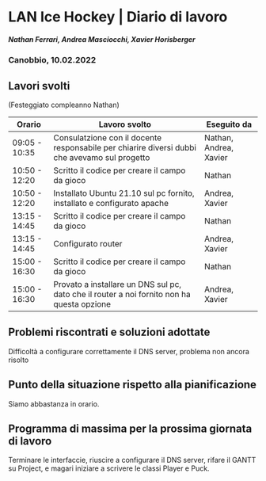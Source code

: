 # LAN Ice Hockey | Diario di lavoro
##### Nathan Ferrari, Andrea Masciocchi, Xavier Horisberger
### Canobbio, 10.02.2022

## Lavori svolti

(Festeggiato compleanno Nathan)

| Orario | Lavoro svolto | Eseguito da |
|-|-|-|
| 09:05 - 10:35 | Consulatzione con il docente responsabile per chiarire diversi dubbi che avevamo sul progetto | Nathan, Andrea, Xavier |
| 10:50 - 12:20 | Scritto il codice per creare il campo da gioco | Nathan |
| 10:50 - 12:20 | Installato Ubuntu 21.10 sul pc fornito, installato e configurato apache | Andrea, Xavier |
| 13:15 - 14:45 | Scritto il codice per creare il campo da gioco | Nathan |
| 13:15 - 14:45 | Configurato router | Andrea, Xavier |
| 15:00 - 16:30 | Scritto il codice per creare il campo da gioco | Nathan |
| 15:00 - 16:30 | Provato a installare un DNS sul pc, dato che il router a noi fornito non ha questa opzione | Andrea, Xavier |

##  Problemi riscontrati e soluzioni adottate
Difficoltà a configurare correttamente il DNS server, problema non ancora risolto

##  Punto della situazione rispetto alla pianificazione
Siamo abbastanza in orario.

## Programma di massima per la prossima giornata di lavoro
Terminare le interfaccie, riuscire a configurare il DNS server, rifare il GANTT su Project, e magari iniziare a scrivere le classi Player e Puck.
